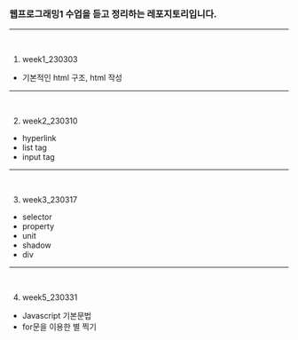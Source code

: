 ### 웹프로그래밍1 수업을 듣고 정리하는 레포지토리입니다.
---
<br>

1. week1_230303

- 기본적인 html 구조, html 작성

---
<br>

2. week2_230310

- hyperlink
- list tag
- input tag

---
<br>

3. week3_230317

- selector 
- property
- unit
- shadow
- div

---
<br>

4. week5_230331

- Javascript 기본문법
- for문을 이용한 별 찍기
